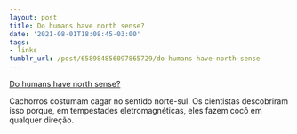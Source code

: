 ```yaml
---
layout: post
title: Do humans have north sense?
date: '2021-08-01T18:08:45-03:00'
tags:
- links
tumblr_url: /post/658984856097865729/do-humans-have-north-sense
---
```

[Do humans have north sense?](https://interconnected.org/home/2020/07/14/north_sense)  

Cachorros costumam cagar no sentido norte-sul. Os cientistas descobriram isso porque, em tempestades eletromagnéticas, eles fazem cocô em qualquer direção.

